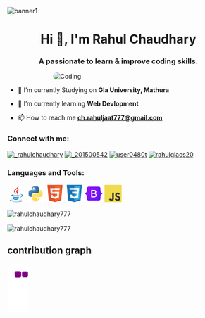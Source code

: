 ![banner1](https://user-images.githubusercontent.com/80037095/157463773-28f8ca78-fe0e-4dd1-b55f-a7b7a05e0333.png)
<h1 align="center">Hi 👋, I'm Rahul Chaudhary</h1>
<h3 align="center">A passionate to learn & improve coding skills.</h3>
<img style="border-radius:10px"align="right" alt="Coding" width="400" src="https://cdn.dribbble.com/users/1162077/screenshots/3848914/programmer.gif">

<p align="left"> <a href="https://twitter.com/" target="blank"><img src="https://img.shields.io/twitter/follow/?logo=twitter&style=for-the-badge" alt="" /></a> </p>

- 🔭 I’m currently Studying on **Gla University, Mathura**

- 🌱 I’m currently learning **Web Devlopment**

- 📫 How to reach me **ch.rahuljaat777@gmail.com**

<h3 align="left">Connect with me:</h3>
<p align="left">
<a href="https://instagram.com/_rahulchaudhary" target="blank"><img align="center" src="https://raw.githubusercontent.com/rahuldkjain/github-profile-readme-generator/master/src/images/icons/Social/instagram.svg" alt="_rahulchaudhary" height="30" width="40" /></a>
<a href="https://www.hackerrank.com/_201500542" target="blank"><img align="center" src="https://raw.githubusercontent.com/rahuldkjain/github-profile-readme-generator/master/src/images/icons/Social/hackerrank.svg" alt="_201500542" height="30" width="40" /></a>
<a href="https://www.leetcode.com/user0480t" target="blank"><img align="center" src="https://raw.githubusercontent.com/rahuldkjain/github-profile-readme-generator/master/src/images/icons/Social/leet-code.svg" alt="user0480t" height="30" width="40" /></a>
<a href="https://auth.geeksforgeeks.org/user/rahulglacs20" target="blank"><img align="center" src="https://raw.githubusercontent.com/rahuldkjain/github-profile-readme-generator/master/src/images/icons/Social/geeks-for-geeks.svg" alt="rahulglacs20" height="30" width="40" /></a>
</p>

<h3 align="left">Languages and Tools:</h3>
<a href="https://www.java.com" target="_blank" rel="noreferrer"> <img src="https://raw.githubusercontent.com/devicons/devicon/master/icons/java/java-original.svg" alt="java" width="40" height="40"/> </a> <a href="https://www.python.org" target="_blank" rel="noreferrer"> <img src="https://raw.githubusercontent.com/devicons/devicon/master/icons/python/python-original.svg" alt="python" width="40" height="40"/> </a> <a href="https://www.html.com" target="_blank" rel="noreferrer"> <img src="https://raw.githubusercontent.com/devicons/devicon/master/icons/html5/html5-original.svg" alt="html5" width="40" height="40"/> </a> <a href="https://www.css.com" target="_blank" rel="noreferrer"> <img src="https://raw.githubusercontent.com/devicons/devicon/master/icons/css3/css3-original.svg" alt="css3" width="40" height="40"/> </a> <a href="https://www.bootstrap.com" target="_blank" rel="noreferrer"> <img src="https://raw.githubusercontent.com/devicons/devicon/master/icons/bootstrap/bootstrap-original.svg" alt="bootstrap" width="40" height="40"/> </a> <a href="https://www.javascript.com" target="_blank" rel="noreferrer"> <img src="https://raw.githubusercontent.com/devicons/devicon/master/icons/javascript/javascript-original.svg" alt="javascript" width="40" height="40"/> </a> </p>


<p><img align="center" src="https://github-readme-stats.vercel.app/api/top-langs?username=rahulchaudhary777&show_icons=true&locale=en&layout=compact" alt="rahulchaudhary777" /></p>

<p><img align="center" src="https://github-readme-streak-stats.herokuapp.com/?user=rahulchaudhary777&" alt="rahulchaudhary777" /></p>

## contribution graph
![snake gif](https://github.com/rahulchaudhary777/rahulchaudhary777/blob/output/github-contribution-grid-snake.gif)
